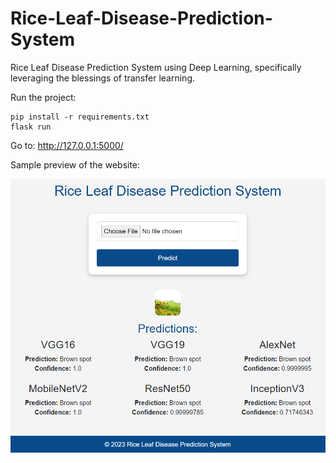 # Rice-Leaf-Disease-Prediction-System

Rice Leaf Disease Prediction System using Deep Learning, specifically leveraging the blessings of transfer learning.

Run the project:

```
pip install -r requirements.txt
flask run
```

Go to: http://127.0.0.1:5000/

Sample preview of the website:

![website_preview](static/images/website_preview.png)
